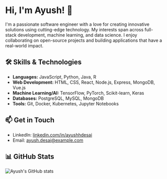 # Hi, I'm Ayush! 👋

I'm a passionate software engineer with a love for creating innovative solutions using cutting-edge technology. My interests span across full-stack development, machine learning, and data science. I enjoy collaborating on open-source projects and building applications that have a real-world impact.

## 🛠️ Skills & Technologies

- **Languages:** JavaScript, Python, Java, R
- **Web Development:** HTML, CSS, React, Node.js, Express, MongoDB, Vue.js
- **Machine Learning/AI:** TensorFlow, PyTorch, Scikit-learn, Keras
- **Databases:** PostgreSQL, MySQL, MongoDB
- **Tools:** Git, Docker, Kubernetes, Jupyter Notebooks

## 📫 Get in Touch

- LinkedIn: [linkedin.com/in/ayushhdesai](https://linkedin.com/in/ayushhdesai)
- Email: ayush.desai@example.com

## 📊 GitHub Stats

![Ayush's GitHub stats](https://github-readme-stats.vercel.app/api?username=ayushhdesai&show_icons=true&theme=radical)
